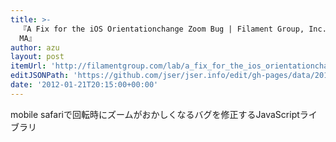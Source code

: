```yaml
---
title: >-
  『A Fix for the iOS Orientationchange Zoom Bug | Filament Group, Inc., Boston,
  MA』
author: azu
layout: post
itemUrl: 'http://filamentgroup.com/lab/a_fix_for_the_ios_orientationchange_zoom_bug/'
editJSONPath: 'https://github.com/jser/jser.info/edit/gh-pages/data/2012/01/index.json'
date: '2012-01-21T20:15:00+00:00'
---
```

mobile safariで回転時にズームがおかしくなるバグを修正するJavaScriptライブラリ
